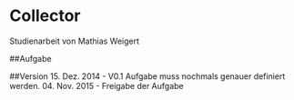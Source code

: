 Collector
=========

Studienarbeit von Mathias Weigert

##Aufgabe

##Version
 15. Dez. 2014 - V0.1 Aufgabe muss nochmals genauer definiert werden.
 04. Nov. 2015 - Freigabe der Aufgabe
